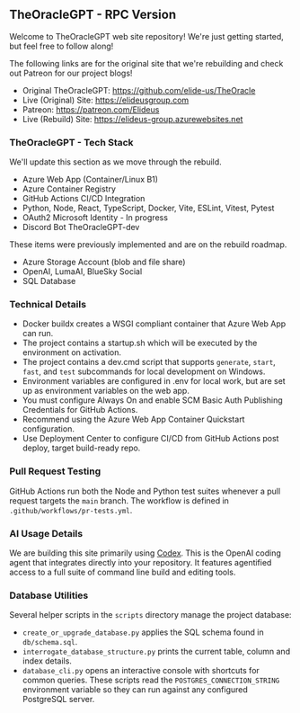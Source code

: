## TheOracleGPT - RPC Version
Welcome to TheOracleGPT web site repository! We're just getting started, but feel free to follow along!

The following links are for the original site that we're rebuilding and check out Patreon for our project blogs!
* Original TheOracleGPT: https://github.com/elide-us/TheOracle
* Live (Original) Site: https://elideusgroup.com
* Patreon: https://patreon.com/Elideus
* Live (Rebuild) Site: https://elideus-group.azurewebsites.net

### TheOracleGPT - Tech Stack
We'll update this section as we move through the rebuild.
- Azure Web App (Container/Linux B1)
- Azure Container Registry
- GitHub Actions CI/CD Integration
- Python, Node, React, TypeScript, Docker, Vite, ESLint, Vitest, Pytest
- OAuth2 Microsoft Identity - In progress
- Discord Bot TheOracleGPT-dev

These items were previously implemented and are on the rebuild roadmap.
- Azure Storage Account (blob and file share)
- OpenAI, LumaAI, BlueSky Social
- SQL Database

### Technical Details
- Docker buildx creates a WSGI compliant container that Azure Web App can run.
- The project contains a startup.sh which will be executed by the environment on activation.
- The project contains a dev.cmd script that supports `generate`, `start`, `fast`, and `test` subcommands for local development on Windows.
- Environment variables are configured in .env for local work, but are set up as environment variables on the web app.
- You must configure Always On and enable SCM Basic Auth Publishing Credentials for GitHub Actions.
- Recommend using the Azure Web App Container Quickstart configuration.
- Use Deployment Center to configure CI/CD from GitHub Actions post deploy, target build-ready repo.

### Pull Request Testing
GitHub Actions run both the Node and Python test suites whenever a pull request targets the `main` branch. The workflow is defined in `.github/workflows/pr-tests.yml`.

### AI Usage Details
We are building this site primarily using [Codex](https://chatgpt.com/codex). This is the OpenAI coding agent that integrates directly into your repository. It features agentified access to a full suite of command line build and editing tools.

### Database Utilities
Several helper scripts in the `scripts` directory manage the project database:
- `create_or_upgrade_database.py` applies the SQL schema found in `db/schema.sql`.
- `interrogate_database_structure.py` prints the current table, column and index details.
- `database_cli.py` opens an interactive console with shortcuts for common queries.
These scripts read the `POSTGRES_CONNECTION_STRING` environment variable so they can run against any configured PostgreSQL server.
